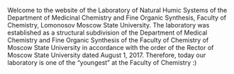 Welcome to the website of the Laboratory of Natural Humic Systems of the Department of Medicinal Chemistry and Fine Organic Synthesis, Faculty of Chemistry, Lomonosov Moscow State University. The laboratory was established as a structural subdivision of the Department of Medical Chemistry and Fine Organic Synthesis of the Faculty of Chemistry of Moscow State University in accordance with the order of the Rector of Moscow State University dated August 1, 2017. Therefore, today our laboratory is one of the “youngest” at the Faculty of Chemistry :)